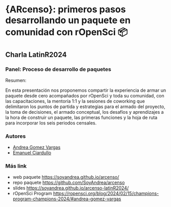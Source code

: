 # {ARcenso}: primeros pasos desarrollando un paquete en comunidad con rOpenSci 📦

## Charla LatinR2024 
### Panel: Proceso de desarrollo de paquetes 

Resumen: 

En esta presentación nos proponemos compartir la experiencia de armar un paquete desde cero acompañados por rOpenSci y toda su comunidad, con las capacitaciones, la mentoría 1:1 y la sesiones de coworking que delimitaron los puntos de partida y estrategias para el armado del proyecto, la toma de decisiones, el armado conceptual,  los desafíos y aprendizajes a la hora de construir un paquete, las primeras funciones y la hoja de ruta para incorporar los seis periodos censales.  

### Autores

- [Andrea Gomez Vargas](https://github.com/SoyAndrea)
- [Emanuel Ciardullo](https://github.com/ECiardullo)

### Más link 
- web paquete https://soyandrea.github.io/arcenso/
- repo paquete https://github.com/SoyAndrea/arcenso
- slides https://soyandrea.github.io/arcenso-latinR2024/
- rOpenSci Program https://ropensci.org/blog/2024/02/15/champions-program-champions-2024/#andrea-gomez-vargas 
